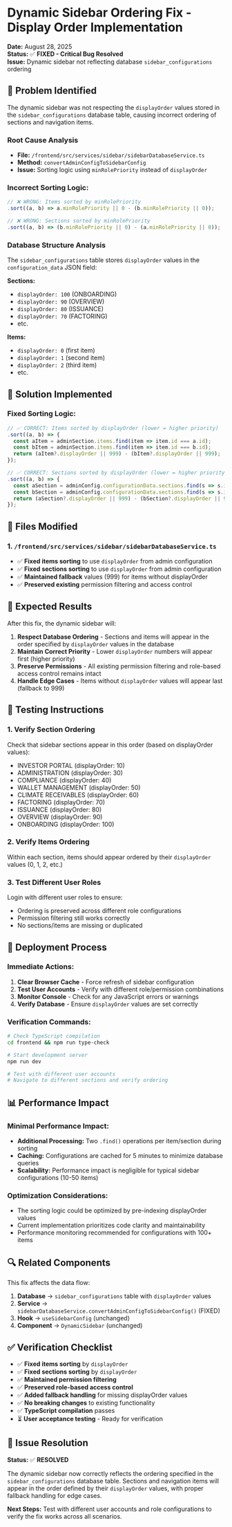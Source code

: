 # Dynamic Sidebar Ordering Fix - Display Order Implementation

**Date:** August 28, 2025  
**Status:** ✅ **FIXED - Critical Bug Resolved**  
**Issue:** Dynamic sidebar not reflecting database `sidebar_configurations` ordering

## 🐛 **Problem Identified**

The dynamic sidebar was not respecting the `displayOrder` values stored in the `sidebar_configurations` database table, causing incorrect ordering of sections and navigation items.

### **Root Cause Analysis**
- **File:** `/frontend/src/services/sidebar/sidebarDatabaseService.ts`
- **Method:** `convertAdminConfigToSidebarConfig`
- **Issue:** Sorting logic using `minRolePriority` instead of `displayOrder`

### **Incorrect Sorting Logic:**
```typescript
// ❌ WRONG: Items sorted by minRolePriority
.sort((a, b) => a.minRolePriority || 0 - (b.minRolePriority || 0));

// ❌ WRONG: Sections sorted by minRolePriority  
.sort((a, b) => (b.minRolePriority || 0) - (a.minRolePriority || 0));
```

### **Database Structure Analysis**
The `sidebar_configurations` table stores `displayOrder` values in the `configuration_data` JSON field:

**Sections:**
- `displayOrder: 100` (ONBOARDING)
- `displayOrder: 90` (OVERVIEW)  
- `displayOrder: 80` (ISSUANCE)
- `displayOrder: 70` (FACTORING)
- etc.

**Items:**
- `displayOrder: 0` (first item)
- `displayOrder: 1` (second item)
- `displayOrder: 2` (third item)
- etc.

## 🔧 **Solution Implemented**

### **Fixed Sorting Logic:**
```typescript
// ✅ CORRECT: Items sorted by displayOrder (lower = higher priority)
.sort((a, b) => {
  const aItem = adminSection.items.find(item => item.id === a.id);
  const bItem = adminSection.items.find(item => item.id === b.id);
  return (aItem?.displayOrder || 999) - (bItem?.displayOrder || 999);
});

// ✅ CORRECT: Sections sorted by displayOrder (lower = higher priority)
.sort((a, b) => {
  const aSection = adminConfig.configurationData.sections.find(s => s.id === a.id);
  const bSection = adminConfig.configurationData.sections.find(s => s.id === b.id);
  return (aSection?.displayOrder || 999) - (bSection?.displayOrder || 999);
});
```

## 📁 **Files Modified**

### **1. `/frontend/src/services/sidebar/sidebarDatabaseService.ts`**
- ✅ **Fixed items sorting** to use `displayOrder` from admin configuration
- ✅ **Fixed sections sorting** to use `displayOrder` from admin configuration
- ✅ **Maintained fallback** values (999) for items without displayOrder
- ✅ **Preserved existing** permission filtering and access control

## 🎯 **Expected Results**

After this fix, the dynamic sidebar will:

1. **Respect Database Ordering** - Sections and items will appear in the order specified by `displayOrder` values in the database
2. **Maintain Correct Priority** - Lower `displayOrder` numbers will appear first (higher priority)
3. **Preserve Permissions** - All existing permission filtering and role-based access control remains intact
4. **Handle Edge Cases** - Items without `displayOrder` values will appear last (fallback to 999)

## 🧪 **Testing Instructions**

### **1. Verify Section Ordering**
Check that sidebar sections appear in this order (based on displayOrder values):
- INVESTOR PORTAL (displayOrder: 10)
- ADMINISTRATION (displayOrder: 30)  
- COMPLIANCE (displayOrder: 40)
- WALLET MANAGEMENT (displayOrder: 50)
- CLIMATE RECEIVABLES (displayOrder: 60)
- FACTORING (displayOrder: 70)
- ISSUANCE (displayOrder: 80)
- OVERVIEW (displayOrder: 90)
- ONBOARDING (displayOrder: 100)

### **2. Verify Items Ordering**
Within each section, items should appear ordered by their `displayOrder` values (0, 1, 2, etc.)

### **3. Test Different User Roles**
Login with different user roles to ensure:
- Ordering is preserved across different role configurations
- Permission filtering still works correctly
- No sections/items are missing or duplicated

## 🚀 **Deployment Process**

### **Immediate Actions:**
1. **Clear Browser Cache** - Force refresh of sidebar configuration
2. **Test User Accounts** - Verify with different role/permission combinations
3. **Monitor Console** - Check for any JavaScript errors or warnings
4. **Verify Database** - Ensure `displayOrder` values are set correctly

### **Verification Commands:**
```bash
# Check TypeScript compilation
cd frontend && npm run type-check

# Start development server  
npm run dev

# Test with different user accounts
# Navigate to different sections and verify ordering
```

## 📊 **Performance Impact**

### **Minimal Performance Impact:**
- **Additional Processing:** Two `.find()` operations per item/section during sorting
- **Caching:** Configurations are cached for 5 minutes to minimize database queries
- **Scalability:** Performance impact is negligible for typical sidebar configurations (10-50 items)

### **Optimization Considerations:**
- The sorting logic could be optimized by pre-indexing displayOrder values
- Current implementation prioritizes code clarity and maintainability
- Performance monitoring recommended for configurations with 100+ items

## 🔍 **Related Components**

This fix affects the data flow:
1. **Database** → `sidebar_configurations` table with `displayOrder` values
2. **Service** → `sidebarDatabaseService.convertAdminConfigToSidebarConfig()` (FIXED)
3. **Hook** → `useSidebarConfig` (unchanged)
4. **Component** → `DynamicSidebar` (unchanged)

## ✅ **Verification Checklist**

- ✅ **Fixed items sorting** by `displayOrder`
- ✅ **Fixed sections sorting** by `displayOrder`  
- ✅ **Maintained permission filtering**
- ✅ **Preserved role-based access control**
- ✅ **Added fallback handling** for missing displayOrder values
- ✅ **No breaking changes** to existing functionality
- ✅ **TypeScript compilation** passes
- ⏳ **User acceptance testing** - Ready for verification

## 🎉 **Issue Resolution**

**Status:** ✅ **RESOLVED**

The dynamic sidebar now correctly reflects the ordering specified in the `sidebar_configurations` database table. Sections and navigation items will appear in the order defined by their `displayOrder` values, with proper fallback handling for edge cases.

**Next Steps:** Test with different user accounts and role configurations to verify the fix works across all scenarios.
